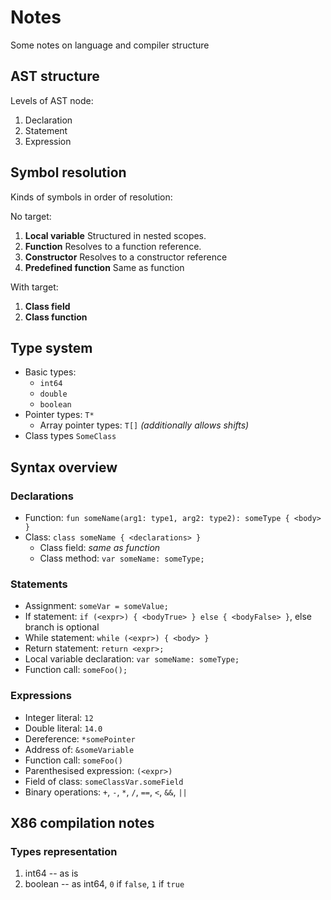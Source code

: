 # Notes
Some notes on language and compiler structure

## AST structure
Levels of AST node:
1. Declaration
2. Statement
3. Expression

## Symbol resolution
Kinds of symbols in order of resolution:

No target:
1. **Local variable**
Structured in nested scopes.
2. **Function**
Resolves to a function reference.
3. **Constructor**
Resolves to a constructor reference
4. **Predefined function**
Same as function

With target:
1. **Class field**
2. **Class function**

## Type system
* Basic types:
   * `int64`
   * `double`
   * `boolean`
* Pointer types: `T*`
   * Array pointer types: `T[]` _(additionally allows shifts)_
* Class types `SomeClass`

## Syntax overview
### Declarations
* Function: `fun someName(arg1: type1, arg2: type2): someType { <body> }`
* Class: `class someName { <declarations> }`
    * Class field: _same as function_
    * Class method: `var someName: someType;`
    
### Statements
* Assignment: `someVar = someValue;`
* If statement: `if (<expr>) { <bodyTrue> } else { <bodyFalse> }`, else branch is optional
* While statement: `while (<expr>) { <body> }`
* Return statement: `return <expr>;`
* Local variable declaration: `var someName: someType;`
* Function call: `someFoo();`

### Expressions
* Integer literal: `12`
* Double literal: `14.0`
* Dereference: `*somePointer`
* Address of: `&someVariable`
* Function call: `someFoo()`
* Parenthesised expression: `(<expr>)`
* Field of class: `someClassVar.someField`
* Binary operations: `+`, `-`, `*`, `/`, `==`, `<`, `&&`, `||`

## X86 compilation notes
### Types representation
1. int64 -- as is
2. boolean -- as int64, `0` if `false`, `1` if `true`
